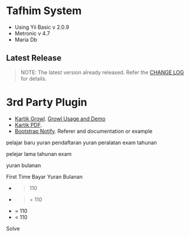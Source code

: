 Tafhim System 
===========
- Using Yii Basic v 2.0.9
- Metronic v 4.7
- Maria Db

## Latest Release

> NOTE: The latest version already released. Refer the [CHANGE LOG](https://github.com/silenttech9/tahfiz/blob/master/CHANGELOG.md) for details.

3rd Party Plugin
========================
- [Kartik Growl](https://github.com/kartik-v/yii2-widget-growl). [Growl Usage and Demo](http://demos.krajee.com/widget-details/growl)
- [Kartik PDF](https://github.com/kartik-v/yii2-mpdf).
- [Bootstrap Notify](http://bootstrap-notify.remabledesigns.com/). Referer and documentation or example

pelajar baru
	 yuran pendaftaran
	 yuran peralatan
	 exam
	 tahunan

pelejar lama
	tahunan
	exam 

yuran bulanan



First Time Bayar Yuran Bulanan
 - >  110
 - >= 110
 - =  110
 - <  110

 Solve





 